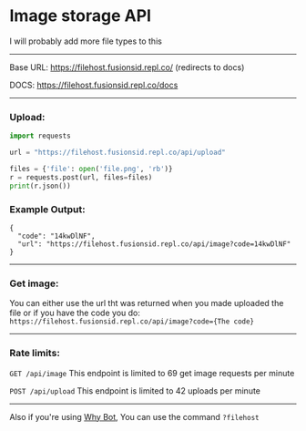 # Image storage API

I will probably add more file types to this

---

Base URL: https://filehost.fusionsid.repl.co/ (redirects to docs)

DOCS: https://filehost.fusionsid.repl.co/docs

---

### Upload:

```py
import requests

url = "https://filehost.fusionsid.repl.co/api/upload"

files = {'file': open('file.png', 'rb')}
r = requests.post(url, files=files)
print(r.json()) 
```

### Example Output:
```
{
  "code": "14kwDlNF",
  "url": "https://filehost.fusionsid.repl.co/api/image?code=14kwDlNF"
}
```

---

### Get image:

You can either use the url tht was returned when you made uploaded the file or if you have the code you do:
```https://filehost.fusionsid.repl.co/api/image?code={The code}```

---

###  Rate limits:

`GET /api/image` This endpoint is limited to 69 get image requests per minute

`POST /api/upload` This endpoint is limited to 42 uploads per minute

--- 

Also if you're using [Why Bot](https://github.com/FusionSid/Why-Bot), You can use the command `?filehost`
